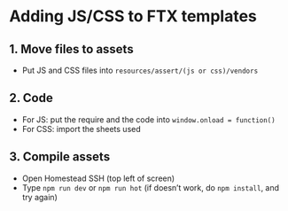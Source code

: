# Adding JS/CSS to FTX templates

## 1. Move files to assets

* Put JS and CSS files into `resources/assert/(js or css)/vendors`

## 2. Code

* For JS: put the require and the code into `window.onload = function()`
* For CSS: import the sheets used

## 3. Compile assets

* Open Homestead SSH \(top left of screen\) 
* Type `npm run dev` or `npm run hot` \(if doesn’t work, do `npm install`, and try again\) 

